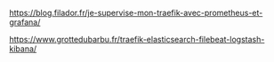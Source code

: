 https://blog.filador.fr/je-supervise-mon-traefik-avec-prometheus-et-grafana/

https://www.grottedubarbu.fr/traefik-elasticsearch-filebeat-logstash-kibana/
